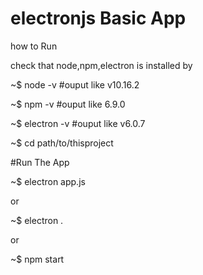 # electronjs Basic App

how to Run

check that node,npm,electron is installed by

~$ node -v #ouput like v10.16.2

~$ npm -v #ouput like 6.9.0

~$ electron -v #ouput like v6.0.7


~$ cd path/to/thisproject

#Run The App

~$ electron app.js

or

~$ electron .

or

~$ npm start
